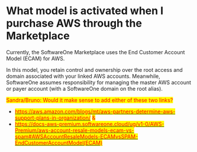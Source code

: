# What model is activated when I purchase AWS through the Marketplace

Currently, the SoftwareOne Marketplace uses the End Customer Account Model (ECAM) for AWS.&#x20;

In this model, you retain control and ownership over the root access and domain associated with your linked AWS accounts. Meanwhile, SoftwareOne assumes responsibility for managing the master AWS account or payer account (with a SoftwareOne domain on the root alias).

<mark style="color:red;">Sandra/Bruno: Would it make sense to add either of these two links?</mark>&#x20;

* [<mark style="color:red;">https://aws.amazon.com/blogs/mt/aws-partners-determine-aws-support-plans-in-organization/</mark>](https://aws.amazon.com/blogs/mt/aws-partners-determine-aws-support-plans-in-organization/) <mark style="color:red;">&</mark>
* [<mark style="color:red;">https://docs-aws-premium.softwareone.cloud/ug/v1-0/AWS-Premium/aws-account-resale-models-ecam-vs-spam#AWSAccountResaleModels-ECAMvsSPAM-EndCustomerAccountModel(ECAM)</mark>](https://docs-aws-premium.softwareone.cloud/ug/v1-0/AWS-Premium/aws-account-resale-models-ecam-vs-spam#AWSAccountResaleModels-ECAMvsSPAM-EndCustomerAccountModel\(ECAM\))
